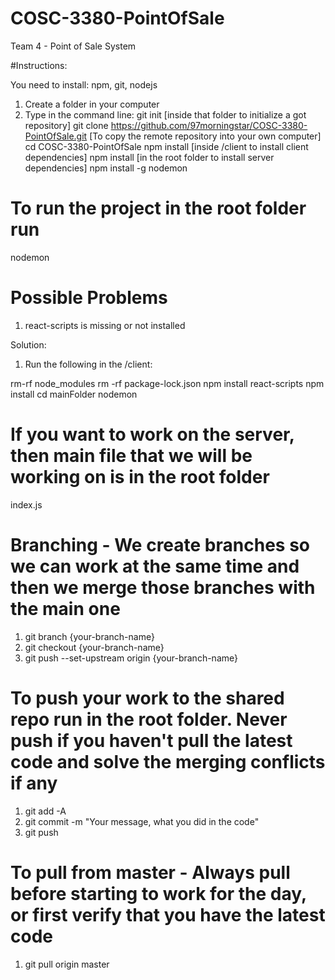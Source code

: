 # COSC-3380-PointOfSale
Team 4 - Point of Sale System

#Instructions:

You need to install: npm, git, nodejs

1. Create a folder in your computer
2. Type in the command line:
git init [inside that folder to initialize a got repository]
git clone https://github.com/97morningstar/COSC-3380-PointOfSale.git [To copy the remote repository into your own computer]
cd COSC-3380-PointOfSale
npm install [inside /client to install client dependencies]
npm install [in the root folder to install server dependencies]
npm install -g nodemon

# To run the project in the root folder run
nodemon

# Possible Problems
1. react-scripts is missing or not installed

Solution:

1. Run the following in the /client:

rm-rf node_modules
rm -rf package-lock.json
npm install react-scripts
npm install
cd mainFolder
nodemon 

# If you want to work on the server, then main file that we will be working on is in the root folder
index.js

# Branching - We create branches so we can work at the same time and then we merge those branches with the main one
1. git branch {your-branch-name}
2. git checkout {your-branch-name}
3. git push --set-upstream origin {your-branch-name}

# To push your work to the shared repo run in the root folder. Never push if you haven't pull the latest code and solve the merging conflicts if any
1. git add -A
2. git commit -m "Your message, what you did in the code"
3. git push

# To pull from master - Always pull before starting to work for the day, or first verify that you have the latest code
1. git pull origin master
